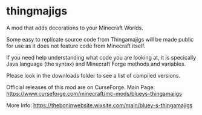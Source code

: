 # thingmajigs
A mod that adds decorations to your Minecraft Worlds.

Some easy to replicate source code from Thingamajigs will be made public for use as it does not feature code from Minecraft itself.

If you need help understanding what code you are looking at, it is specically Java language (the syntax) and Minecraft Forge methods and variables.

Please look in the downloads folder to see a list of compiled versions.

Official releases of this mod are on CurseForge.
Main Page: https://www.curseforge.com/minecraft/mc-mods/blueys-thingamajigs

More Info: https://theboninwebsite.wixsite.com/main/bluey-s-thingamajigs
